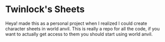 # Twinlock's Sheets
Heya! made this as a personal project when I realized I could create character sheets in world anvil. This is really a repo for all the code, if you want to actually get access to them you should start using world anvil.